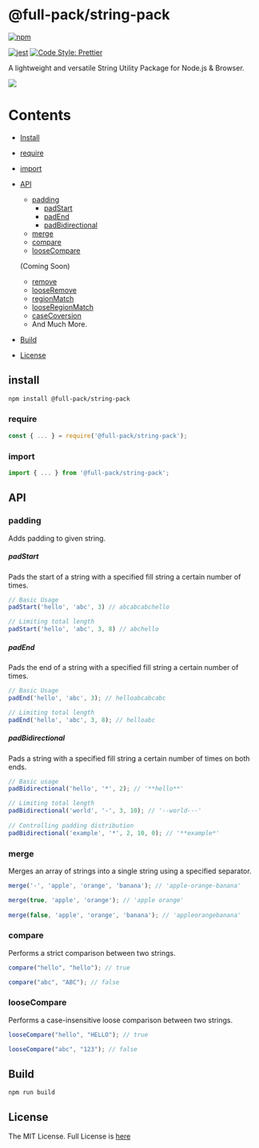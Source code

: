 # @full-pack/string-pack

[![npm](https://img.shields.io/npm/v/@full-pack/string-pack.svg)](https://www.npmjs.com/package/@full-pack/string-pack)

[![jest](https://jestjs.io/img/jest-badge.svg)](https://github.com/jestjs/jest) [![Code Style: Prettier](https://img.shields.io/badge/code_style-prettier-ff69b4.svg)](https://github.com/prettier/prettier) 

A lightweight and versatile String Utility Package for Node.js & Browser.

<img src="https://user-images.githubusercontent.com/6517308/121813242-859a9700-cc6b-11eb-99c0-49e5bb63005b.jpg">

# Contents
* [Install](#install)
* [require](#require)
* [import](#import)
* [API](#api)
  * [padding](#padding)
    * [padStart](#padStart)
    * [padEnd](#padend)
    * [padBidirectional](#padbidirectional)
  * [merge](#merge)
  * [compare](#compare)
  * [looseCompare](#loosecompare)
  
  (Coming Soon)
  * [remove](#)
  * [looseRemove](#)
  * [regionMatch](#)
  * [looseRegionMatch](#)
  * [caseCoversion](#)
  * And Much More.
 * [Build](#build)
 * [License](#license)

## install
```sh
npm install @full-pack/string-pack
```

### require

```js
const { ... } = require('@full-pack/string-pack');
```

### import

```js
import { ... } from '@full-pack/string-pack';
```

## API

### padding
Adds padding to given string.

##### padStart
Pads the start of a string with a specified fill string a certain number of times.
```js
// Basic Usage
padStart('hello', 'abc', 3) // abcabcabchello

// Limiting total length
padStart('hello', 'abc', 3, 8) // abchello
```

##### padEnd
Pads the end of a string with a specified fill string a certain number of times.
```js
// Basic Usage
padEnd('hello', 'abc', 3); // helloabcabcabc

// Limiting total length
padEnd('hello', 'abc', 3, 8); // helloabc
```

##### padBidirectional
Pads a string with a specified fill string a certain number of times on both ends.
```js
// Basic usage
padBidirectional('hello', '*', 2); // '**hello**'

// Limiting total length
padBidirectional('world', '-', 3, 10); // '--world---'
 
// Controlling padding distribution
padBidirectional('example', '*', 2, 10, 0); // '**example*'
```

### merge
Merges an array of strings into a single string using a specified separator.
```js
merge('-', 'apple', 'orange', 'banana'); // 'apple-orange-banana'

merge(true, 'apple', 'orange'); // 'apple orange'
 
merge(false, 'apple', 'orange', 'banana'); // 'appleorangebanana'
```

### compare
Performs a strict comparison between two strings.
```js
compare("hello", "hello"); // true

compare("abc", "ABC"); // false
```

### looseCompare
Performs a case-insensitive loose comparison between two strings.
```js
looseCompare("hello", "HELLO"); // true

looseCompare("abc", "123"); // false
```

## Build
```
npm run build
```

## License
The MIT License. Full License is [here](LICENSE)
